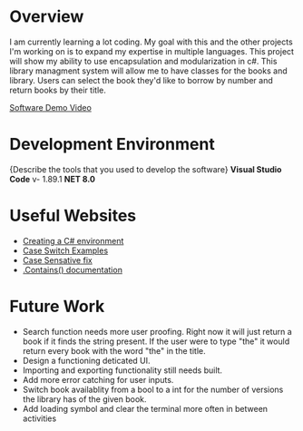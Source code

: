 # Overview

I am currently learning a lot coding. My goal with this and the other projects I'm working on is to expand my expertise in multiple languages.
This project will show my ability to use encapsulation and modularization in c#.
This library managment system will allow me to have classes for the books and library.
Users can select the book they'd like to borrow by number and return books by their title.

[Software Demo Video](https://youtu.be/pklNvkfTuwY)

# Development Environment

{Describe the tools that you used to develop the software}
**Visual Studio Code** v- 1.89.1
**NET 8.0**

# Useful Websites

- [Creating a C# environment](https://learn.microsoft.com/en-us/dotnet/core/tutorials/with-visual-studio-code?pivots=dotnet-8-0)
- [Case Switch Examples](https://www.geeksforgeeks.org/c-switch-statement/#)
- [Case Sensative fix](https://stackoverflow.com/questions/444798/case-insensitive-containsstring)
- [.Contains() documentation](https://learn.microsoft.com/en-us/dotnet/api/system.string.contains?view=net-8.0#system-string-contains(system-string))

# Future Work

- Search function needs more user proofing. Right now it will just return a book if it finds the string present. If the user were to type "the" it would return every book with the word "the" in the title.
- Design a functioning deticated UI.
- Importing and exporting functionality still needs built.
- Add more error catching for user inputs.
- Switch book availablity from a bool to a int for the number of versions the library has of the given book.
- Add loading symbol and clear the terminal more often in between activities
